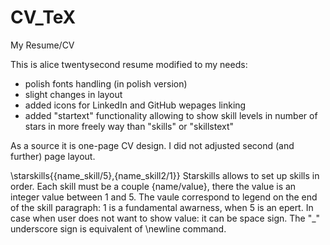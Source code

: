# CV_TeX
My Resume/CV

This is alice twentysecond resume modified to my needs:
- polish fonts handling (in polish version)
- slight changes in layout 
- added icons for LinkedIn and GitHub wepages linking
- added "startext" functionality allowing to show skill levels in number of stars in more freely way than "skills" or "skillstext"


As a source it is one-page CV design. I did not adjusted second (and further) page layout.

\starskills{{name_skill/5},{name_skill2/1}}
Starskills allows to set up skills in order. Each skill must be a couple {name/value}, there the value is an integer value between 1 and 5. The vaule correspond to legend on the end of the skill paragraph: 1 is a fundamental awarness, when 5 is an epert. In case when user does not want to show value: it can be space sign. The "_" underscore sign is equivalent of \newline command.
